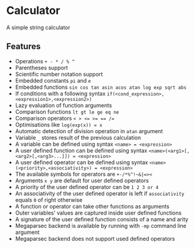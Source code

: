 # Calculator

A simple string calculator

Features
--
* Operations `+ - * / % ^`
* Parentheses support
* Scientific number notation support
* Embedded constants `pi` and `e`
* Embedded functions `sin cos tan asin acos atan log exp sqrt abs`
* If conditions with a following syntax `if(<cond_expression>,<expression1>,<expression2>)`
* Lazy evaluation of function arguments
* Comparison functions `lt gt le ge eq ne`
* Comparison operators `< > <= >= == /=`
* Optimisations like `log(exp(x)) = x`
* Automatic detection of division operation in `atan` argument
* Variable `_` stores result of the previous calculation
* A variable can be defined using syntax `<name> = <expression>`
* A user defined function can be defined using syntax `<name>(<arg1>[,<arg2>[,<arg3>...]]) = <expression>`
* A user defined operator can be defined using syntax `<name>(<priority>,<associativity>) = <expression>`
* The available symbols for operators are `+-/*%^!~&|=><`
* Arguments `x y` are default for user defined operators
* A priority of the user defined operator can be `1 2 3 or 4`
* An associativity of the user defined operator is left if `associativity` equals `0` of right otherwise
* A function or operator can take other functions as arguments
* Outer variables' values are captured inside user defined functions
* A signature of the user defined function consists of a name and arity
* Megaparsec backend is available by running with `-mp` command line argument
* Megaparsec backend does not support used defined operators
